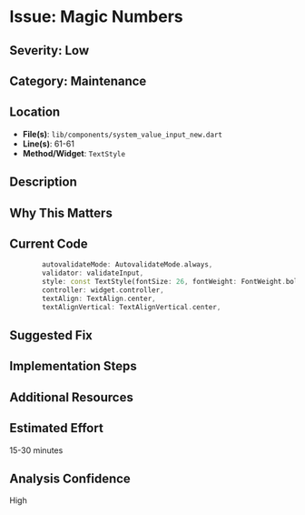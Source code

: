 # Issue: Magic Numbers

## Severity: Low

## Category: Maintenance

## Location
- **File(s)**: `lib/components/system_value_input_new.dart`
- **Line(s)**: 61-61
- **Method/Widget**: `TextStyle`

## Description


## Why This Matters


## Current Code
```dart
        autovalidateMode: AutovalidateMode.always,
        validator: validateInput,
        style: const TextStyle(fontSize: 26, fontWeight: FontWeight.bold),
        controller: widget.controller,
        textAlign: TextAlign.center,
        textAlignVertical: TextAlignVertical.center,
```

## Suggested Fix


## Implementation Steps


## Additional Resources


## Estimated Effort
15-30 minutes

## Analysis Confidence
High
